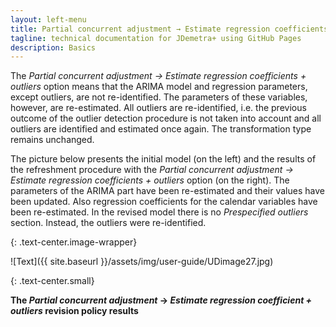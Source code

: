 ```yaml
---
layout: left-menu
title: Partial concurrent adjustment → Estimate regression coefficients + outliers
tagline: technical documentation for JDemetra+ using GitHub Pages
description: Basics
---
```

The *Partial concurrent adjustment → Estimate regression coefficients +
outliers* option means that the ARIMA model and regression parameters,
except outliers, are not re-identified. The
parameters of these variables, however, are re-estimated. All outliers are
re-identified, i.e. the previous outcome of the outlier detection
procedure is not taken into account and all outliers are identified and
estimated once again. The transformation type remains unchanged.

The picture below presents the initial model (on the left) and the
results of the refreshment procedure with the *Partial concurrent
adjustment → Estimate regression coefficients + outliers* option (on the
right). The parameters of the ARIMA part have been re-estimated and
their values have been updated. Also regression coefficients for the
calendar variables have been re-estimated. In the revised model there is
no *Prespecified outliers* section. Instead, the outliers were
re-identified.

{: .text-center.image-wrapper}

![Text]({{ site.baseurl }}/assets/img/user-guide/UDimage27.jpg)

{: .text-center.small}

**The *Partial concurrent adjustment* → *Estimate regression coefficient + outliers* revision policy results**

